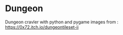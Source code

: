 # Dungeon
Dungeon cravler with python and pygame
images from : https://0x72.itch.io/dungeontileset-ii
